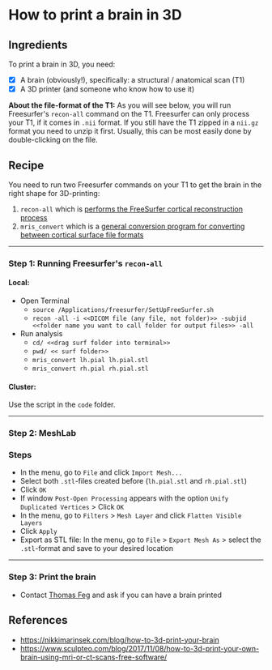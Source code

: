 # How to print a brain in 3D

## Ingredients
To print a brain in 3D, you need:
* [x] A brain (obviously!), specifically: a structural / anatomical scan (T1)
* [x] A 3D printer (and someone who know how to use it)

**About the file-format of the T1:**
As you will see below, you will run Freesurfer's `recon-all` command on the T1.
Freesurfer can only process your T1, if it comes in `.nii` format.
If you still have the T1 zipped in a `nii.gz` format you need to unzip it first.
Usually, this can be most easily done by double-clicking on the file.

## Recipe

You need to run two Freesurfer commands on your T1 to get the brain in the right shape for 3D-printing:
1. `recon-all` which is [performs the FreeSurfer cortical reconstruction process](https://surfer.nmr.mgh.harvard.edu/fswiki/recon-all)
2. `mris_convert` which is a [general conversion program for converting between cortical surface file formats](https://surfer.nmr.mgh.harvard.edu/fswiki/mris_convert)


-----

### Step 1: Running Freesurfer's `recon-all`
#### Local:
* Open Terminal
	* `source /Applications/freesurfer/SetUpFreeSurfer.sh`
	* `recon -all -i <<DICOM file (any file, not folder)>> -subjid <<folder name you want to call folder for output files>> -all`
* Run analysis
	* `cd/ <<drag surf folder into terminal>>`
	* `pwd/ << surf folder>>`
	* `mris_convert lh.pial lh.pial.stl`
	* `mris_convert rh.pial rh.pial.stl`

#### Cluster:
Use the script in the `code` folder.

----

### Step 2: MeshLab

### Steps
* In the menu, go to `File` and click `Import Mesh...`
* Select both `.stl`-files created before (`lh.pial.stl` and `rh.pial.stl`)
* Click `OK`
* If window `Post-Open Processing` appears with the option `Unify Duplicated Vertices` > Click `OK`
* In the menu, go to `Filters` > `Mesh Layer` and click `Flatten Visible Layers`
* Click `Apply`
* Export as STL file: In the menu, go to `File` > `Export Mesh As` > select the `.stl`-format and save to your desired location

----

### Step 3: Print the brain

* Contact [Thomas Feg](mailto:thomas.feg@mpib-berlin.mpg.de) and ask if you can have a brain printed

## References
* https://nikkimarinsek.com/blog/how-to-3d-print-your-brain
* https://www.sculpteo.com/blog/2017/11/08/how-to-3d-print-your-own-brain-using-mri-or-ct-scans-free-software/



